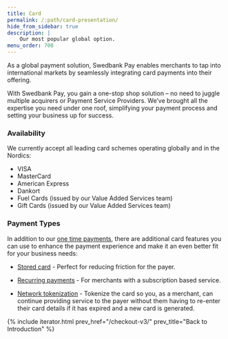 ```yaml
---
title: Card
permalink: /:path/card-presentation/
hide_from_sidebar: true
description: |
    Our most popular global option.
menu_order: 700
---
```


As a global payment solution, Swedbank Pay enables merchants to tap into
international markets by seamlessly integrating card payments into their
offering.

With Swedbank Pay, you gain a one-stop shop solution – no need to juggle
multiple acquirers or Payment Service Providers. We’ve brought all the expertise
you need under one roof, simplifying your payment process and setting your
business up for success.

### Availability

We currently accept all leading card schemes operating globally and in the
Nordics:

*   VISA
*   MasterCard
*   American Express
*   Dankort
*   Fuel Cards (issued by our Value Added Services team)
*   Gift Cards (issued by our Value Added Services team)

### Payment Types

In addition to our [one time payments][otp], there are additional card features
you can use to enhance the payment experience and make it an even better fit for
your business needs:

*   [Stored card][one-click] - Perfect for reducing friction for the payer.

*   [Recurring payments][recurring] - For merchants with a subscription based
    service.

*   [Network tokenization][nt] - Tokenize the card so you, as a merchant, can
continue providing service to the payer without them having to re-enter
their card details if it has expired and a new card is generated.

{% include iterator.html prev_href="/checkout-v3/"
                         prev_title="Back to Introduction" %}

[one-click]: /checkout-v3/features/optional/one-click-payments/
[recurring]: /checkout-v3/features/optional/unscheduled/
[nt]: /checkout-v3/features/customize-payments/network-tokenization/
[otp]: /checkout-v3/get-started/payment-request/
